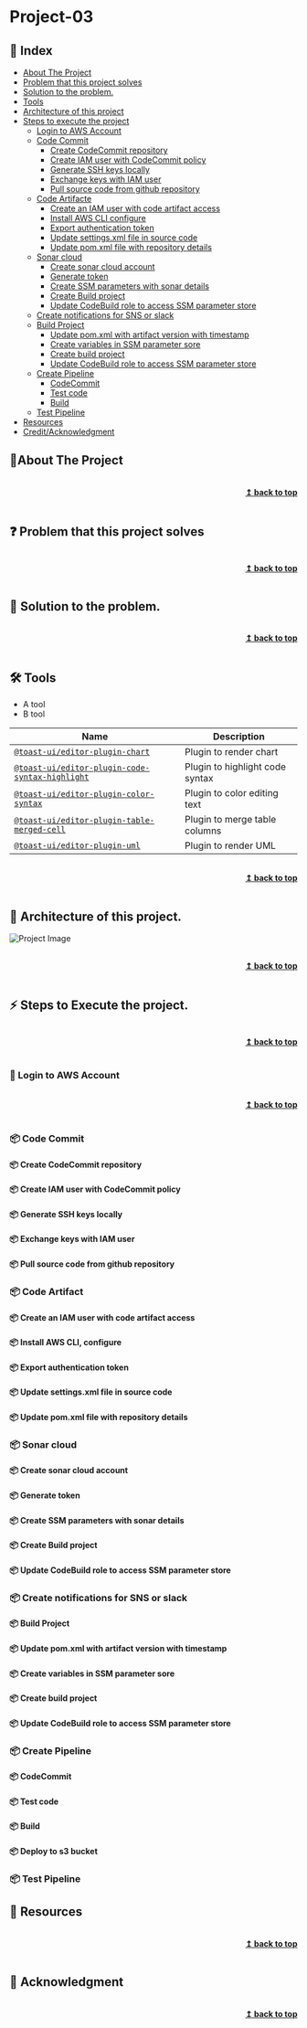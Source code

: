 
# Project-03
## :ledger: Index

- [About The Project](#beginner-about-the-project)
- [Problem that this project solves ](#question-problem-that-this-project-solves)
- [Solution to the problem.](#key-solution-to-the-problem)
- [Tools](#hammer_and_wrench-Tools)
- [Architecture of this project](#house-architecture-of-this-project)
- [Steps to execute the project](#zap-steps-to-execute-the-project)
  - [Login to AWS Account ](#key-login-to-aws-account )
  - [Code Commit](#package-code-commit)
    - [Create CodeCommit repository](#package-create-codecommit-repository)
    - [Create IAM user with CodeCommit policy](#package-create-iam-user-with-codecommit-policy )
    - [Generate SSH keys locally](#package-generate-ssh-keys-locally)
    - [Exchange keys with IAM user](#package-exchange-keys-with-iam-user)
    - [Pull source code from github repository ](#package-pull-source-code-from-github-repository)
  - [Code Artifacte](#package-code-artifact)
    - [Create an IAM user with code artifact access](#package-create-an-iam-user-with-code-artifact-access)
    - [Install AWS CLI configure](#package-install-aws-cli-configure)
    - [Export authentication token](#package-export-authentication-token)
    - [Update settings.xml file in source code ](#package-update-settings.xml-file-in-source-code)
    - [Update pom.xml file with repository details](#package-update-pom.xml-file-with-repository-details)
  - [Sonar cloud ](#package-sonar-cloud)
    - [Create sonar cloud account](#package-create-sonar-cloud-account)
    - [Generate token](#package-generate-token)
    - [Create SSM parameters with sonar details](#package-create-ssm-parameters-with-sonar-details)
    - [Create Build project](#package-create-build-project)
    - [Update CodeBuild role to access SSM parameter store](#package-update-codebuild-role-to-access-ssm-parameter-store)
  - [Create notifications for SNS or slack](#package-create-notifications-for-sns-or-slack)
  - [Build Project](#package-build-project)
    - [Update pom.xml with artifact version with timestamp](#package-update-pom.xml-with-artifact-version-with-timestamp)
    - [Create variables in SSM parameter sore](#package-create-variables-in-ssm-parameter-sore)
    - [Create build project](#package-create-build-project)
    - [Update CodeBuild role to access SSM parameter store ](#package-update-codebuild-role-to-access-ssm-parameter-store)
  - [Create Pipeline](#package-create-pipeline)
    - [CodeCommit](#package-codecommit)
    - [Test code](#package-test-code)
    - [Build](#package-build)
  - [Test Pipeline](#package-test-pipeline)
- [Resources](#page_facing_up-resources)
- [Credit/Acknowledgment](#star2-creditacknowledgment)


## :beginner:About The Project

<br/>
<div align="right">
    <b><a href="#Project-03">↥ back to top</a></b>
</div>
<br/>

## :question: Problem that this project solves 

<br/>
<div align="right">
    <b><a href="#Project-03">↥ back to top</a></b>
</div>
<br/>

## :key: Solution to the problem.

<br/>
<div align="right">
    <b><a href="#Project-03">↥ back to top</a></b>
</div>
<br/>

## :hammer_and_wrench: Tools
- A tool
- B tool

| Name | Description |
| --- | --- |
| [`@toast-ui/editor-plugin-chart`](https://github.com/nhn/tui.editor/tree/master/plugins/chart) | Plugin to render chart |
| [`@toast-ui/editor-plugin-code-syntax-highlight`](https://github.com/nhn/tui.editor/tree/master/plugins/code-syntax-highlight) | Plugin to highlight code syntax |
| [`@toast-ui/editor-plugin-color-syntax`](https://github.com/nhn/tui.editor/tree/master/plugins/color-syntax) | Plugin to color editing text |
| [`@toast-ui/editor-plugin-table-merged-cell`](https://github.com/nhn/tui.editor/tree/master/plugins/table-merged-cell) | Plugin to merge table columns |
| [`@toast-ui/editor-plugin-uml`](https://github.com/nhn/tui.editor/tree/master/plugins/uml) | Plugin to render UML 

<br/>
<div align="right">
    <b><a href="#Project-03">↥ back to top</a></b>
</div>
<br/>


## :beginner: Architecture of this project.

![Project Image](project-image-url)

<br/>
<div align="right">
    <b><a href="#Project-03">↥ back to top</a></b>
</div>
<br/>

## :zap: Steps to Execute the project. 

<br/>
<div align="right">
    <b><a href="#Project-03">↥ back to top</a></b>
</div>
<br/>

### :key: Login to AWS Account

<br/>
<div align="right">
    <b><a href="#Project-03">↥ back to top</a></b>
</div>
<br/>

### :package: Code Commit
#### :package: Create CodeCommit repository
#### :package: Create IAM user with CodeCommit policy
#### :package: Generate SSH keys locally
#### :package: Exchange keys with IAM user
#### :package: Pull source code from github repository 
### :package: Code Artifact
#### :package: Create an IAM user with code artifact access
#### :package: Install AWS CLI, configure
#### :package: Export authentication token
#### :package: Update settings.xml file in source code 
#### :package: Update pom.xml file with repository details
### :package: Sonar cloud 
#### :package: Create sonar cloud account
#### :package: Generate token
#### :package: Create SSM parameters with sonar details
#### :package: Create Build project
#### :package: Update CodeBuild role to access SSM parameter store
### :package: Create notifications for SNS or slack
#### :package: Build Project
#### :package: Update pom.xml with artifact version with timestamp
#### :package: Create variables in SSM parameter sore
#### :package: Create build project
#### :package: Update CodeBuild role to access SSM parameter store 
### :package: Create Pipeline
#### :package: CodeCommit
#### :package: Test code
#### :package: Build
#### :package: Deploy to s3 bucket
### :package: Test Pipeline

## :page_facing_up: Resources

<br/>
<div align="right">
    <b><a href="#Project-03">↥ back to top</a></b>
</div>
<br/>


## :star2: Acknowledgment


<br/>
<div align="right">
    <b><a href="#Project-03">↥ back to top</a></b>
</div>
<br/>

